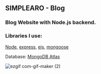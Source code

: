 ## SIMPLEARO - Blog
### Blog Website with Node.js backend.


### Libraries I use:
  [Node](https://nodejs.org/en/), [express](http://expressjs.com/), [ejs](https://ejs.co/), [mongoose ](https://mongoosejs.com/)
  


Database: [MongoDB Atlas](https://www.mongodb.com/atlas/database)

![ezgif com-gif-maker (2)](https://user-images.githubusercontent.com/82964908/193631034-dadaacd7-0580-4d51-a357-e751a83fb9f3.gif)



  

  
